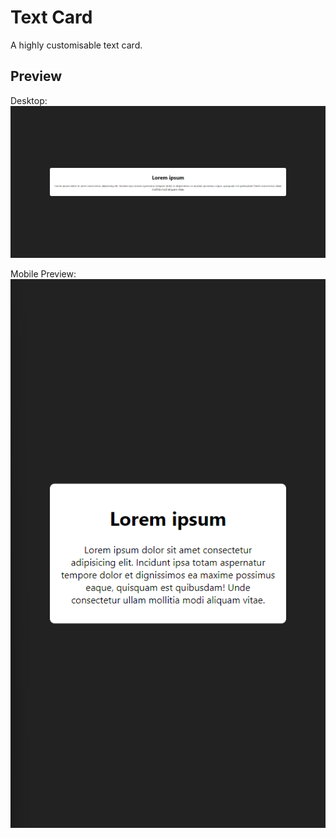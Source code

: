 # Text Card
A highly customisable text card.

## Preview
Desktop:
![Desktop Preview](images/preview-desktop.png)

Mobile Preview:
![Mobile Preview](images/preview-mobile.png)